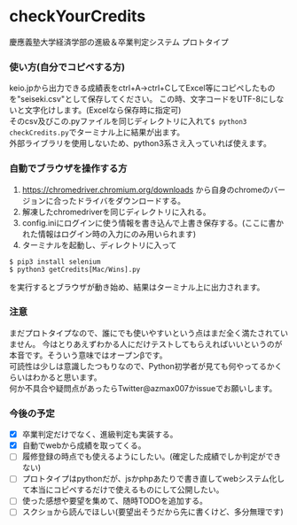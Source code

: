 # checkYourCredits
慶應義塾大学経済学部の進級＆卒業判定システム
プロトタイプ

### 使い方(自分でコピペする方)
keio.jpから出力できる成績表をctrl+A→ctrl+CしてExcel等にコピペしたものを"seiseki.csv"として保存してください。
この時、文字コードをUTF-8にしないと文字化けします。(Excelなら保存時に指定可)<br>
そのcsv及びこの.pyファイルを同じディレクトリに入れて```$ python3 checkCredits.py```でターミナル上に結果が出ます。<br>
外部ライブラリを使用しないため、python3系さえ入っていれば使えます。

### 自動でブラウザを操作する方
1. https://chromedriver.chromium.org/downloads から自身のchromeのバージョンに合ったドライバをダウンロードする。
2. 解凍したchromedriverを同じディレクトリに入れる。
3. config.iniにログインに使う情報を書き込んで上書き保存する。(ここに書かれた情報はログイン時の入力にのみ用いられます)
4. ターミナルを起動し、ディレクトリに入って
```
$ pip3 install selenium
$ python3 getCredits[Mac/Wins].py
```
を実行するとブラウザが動き始め、結果はターミナル上に出力されます。


### 注意
まだプロトタイプなので、誰にでも使いやすいという点はまだ全く満たされていません。
今はとりあえずわかる人にだけテストしてもらえればいいというのが本音です。そういう意味ではオープンβです。<br>
可読性は少しは意識したつもりなので、Python初学者が見ても何やってるかくらいはわかると思います。<br>
何か不具合や疑問点があったらTwitter@azmax007かissueでお願いします。

### 今後の予定
- [x] 卒業判定だけでなく、進級判定も実装する。
- [x] 自動でwebから成績を取ってくる。
- [ ] 履修登録の時点でも使えるようにしたい。(確定した成績でしか判定ができない)
- [ ] プロトタイプはpythonだが、jsかphpあたりで書き直してwebシステム化して本当にコピペするだけで使えるものにして公開したい。
- [ ] 使った感想や要望を集めて、随時TODOを追加する。
- [ ] スクショから読んでほしい(要望出そうだから先に書くけど、多分無理です)
